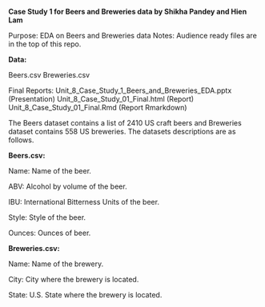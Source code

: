 **Case Study 1 for Beers and Breweries data by Shikha Pandey and Hien Lam**

Purpose: EDA on Beers and Breweries data Notes: Audience ready files are in the top of this repo.

**Data:**

Beers.csv Breweries.csv

Final Reports: 
Unit_8_Case_Study_1_Beers_and_Breweries_EDA.pptx (Presentation) 
Unit_8_Case_Study_01_Final.html (Report) Unit_8_Case_Study_01_Final.Rmd (Report Rmarkdown)

The Beers dataset contains a list of 2410 US craft beers and Breweries dataset contains 558 US breweries. The datasets descriptions are as follows.

**Beers.csv:**

Name: Name of the beer.

ABV: Alcohol by volume of the beer.

IBU: International Bitterness Units of the beer.

Style: Style of the beer.

Ounces: Ounces of beer.

**Breweries.csv:**

Name: Name of the brewery.

City: City where the brewery is located.

State: U.S. State where the brewery is located.
